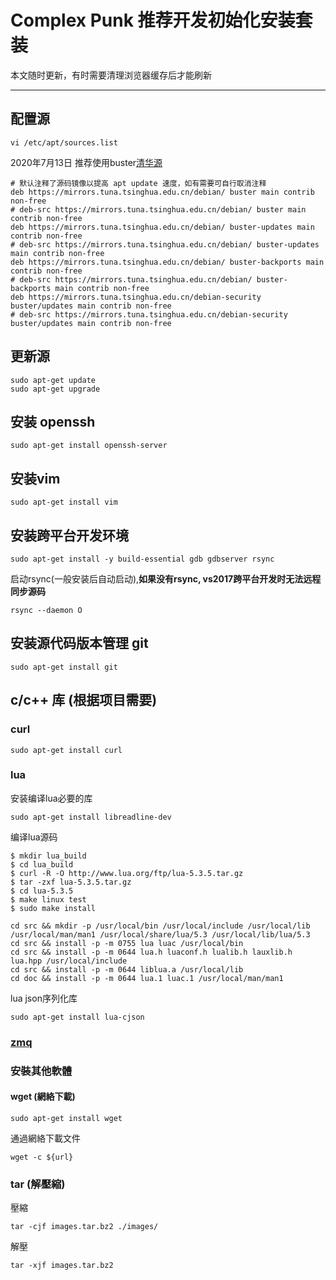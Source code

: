 # Complex Punk 推荐开发初始化安装套装

本文随时更新，有时需要清理浏览器缓存后才能刷新

----------

## 配置源
```
vi /etc/apt/sources.list
```
2020年7月13日 推荐使用buster[清华源](https://mirror.tuna.tsinghua.edu.cn/help/debian/)
```
# 默认注释了源码镜像以提高 apt update 速度，如有需要可自行取消注释
deb https://mirrors.tuna.tsinghua.edu.cn/debian/ buster main contrib non-free
# deb-src https://mirrors.tuna.tsinghua.edu.cn/debian/ buster main contrib non-free
deb https://mirrors.tuna.tsinghua.edu.cn/debian/ buster-updates main contrib non-free
# deb-src https://mirrors.tuna.tsinghua.edu.cn/debian/ buster-updates main contrib non-free
deb https://mirrors.tuna.tsinghua.edu.cn/debian/ buster-backports main contrib non-free
# deb-src https://mirrors.tuna.tsinghua.edu.cn/debian/ buster-backports main contrib non-free
deb https://mirrors.tuna.tsinghua.edu.cn/debian-security buster/updates main contrib non-free
# deb-src https://mirrors.tuna.tsinghua.edu.cn/debian-security buster/updates main contrib non-free
```

## 更新源
```
sudo apt-get update
sudo apt-get upgrade
```

## 安装 openssh
```
sudo apt-get install openssh-server
```

## 安装vim
```
sudo apt-get install vim
```

## 安装跨平台开发环境
```
sudo apt-get install -y build-essential gdb gdbserver rsync
```
启动rsync(一般安装后自动启动),**如果没有rsync, vs2017跨平台开发时无法远程同步源码**
```
rsync --daemon O
```

## 安装源代码版本管理 git
```
sudo apt-get install git
```

## c/c++ 库 (根据项目需要)

### curl

```
sudo apt-get install curl
```

### lua
安装编译lua必要的库
```
sudo apt-get install libreadline-dev
```
编译lua源码
```
$ mkdir lua_build
$ cd lua_build
$ curl -R -O http://www.lua.org/ftp/lua-5.3.5.tar.gz
$ tar -zxf lua-5.3.5.tar.gz
$ cd lua-5.3.5
$ make linux test
$ sudo make install

cd src && mkdir -p /usr/local/bin /usr/local/include /usr/local/lib /usr/local/man/man1 /usr/local/share/lua/5.3 /usr/local/lib/lua/5.3
cd src && install -p -m 0755 lua luac /usr/local/bin
cd src && install -p -m 0644 lua.h luaconf.h lualib.h lauxlib.h lua.hpp /usr/local/include
cd src && install -p -m 0644 liblua.a /usr/local/lib
cd doc && install -p -m 0644 lua.1 luac.1 /usr/local/man/man1
```
lua json序列化库
```
sudo apt-get install lua-cjson
```

### [zmq](./zmq.md)

### 安裝其他軟體

#### wget (網絡下載)

```
sudo apt-get install wget
```
通過網絡下載文件
```
wget -c ${url}
```

### tar (解壓縮)
壓縮
```
tar -cjf images.tar.bz2 ./images/
```
解壓
```
tar -xjf images.tar.bz2
```
